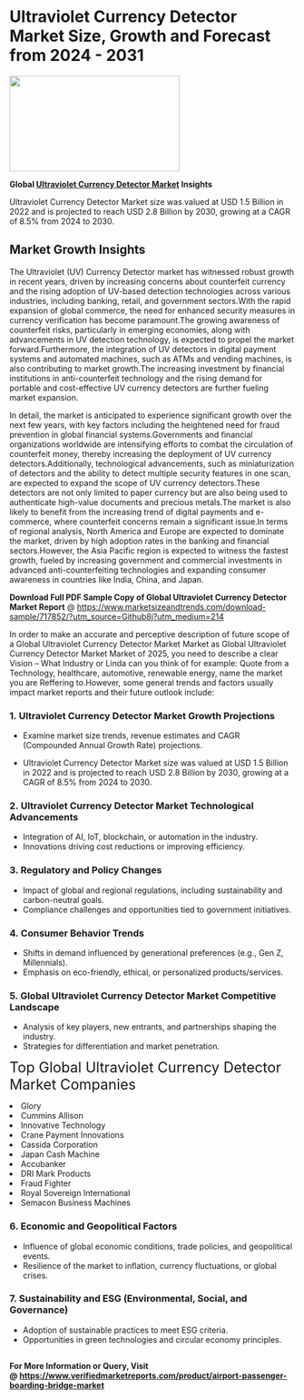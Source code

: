 <H1>Ultraviolet Currency Detector Market Size, Growth and Forecast from 2024 - 2031</H1><img class="aligncenter size-medium wp-image-584254" src="https://thirdeyenews.in/wp-content/uploads/2024/09/Global-Market-Research-300x168.jpeg" alt="" width="300" height="168" /><p><strong>Global&nbsp;<a href="https://www.marketsizeandtrends.com/download-sample/717852/?utm_source=Github8j?utm_medium=214">Ultraviolet Currency Detector Market</a> Insights</strong></p><p>Ultraviolet Currency Detector Market size was valued at USD 1.5 Billion in 2022 and is projected to reach USD 2.8 Billion by 2030, growing at a CAGR of 8.5% from 2024 to 2030.</p><p><h2>Market Growth Insights</h2> <p>The Ultraviolet (UV) Currency Detector market has witnessed robust growth in recent years, driven by increasing concerns about counterfeit currency and the rising adoption of UV-based detection technologies across various industries, including banking, retail, and government sectors.With the rapid expansion of global commerce, the need for enhanced security measures in currency verification has become paramount.The growing awareness of counterfeit risks, particularly in emerging economies, along with advancements in UV detection technology, is expected to propel the market forward.Furthermore, the integration of UV detectors in digital payment systems and automated machines, such as ATMs and vending machines, is also contributing to market growth.The increasing investment by financial institutions in anti-counterfeit technology and the rising demand for portable and cost-effective UV currency detectors are further fueling market expansion.</p> <p>In detail, the market is anticipated to experience significant growth over the next few years, with key factors including the heightened need for fraud prevention in global financial systems.Governments and financial organizations worldwide are intensifying efforts to combat the circulation of counterfeit money, thereby increasing the deployment of UV currency detectors.Additionally, technological advancements, such as miniaturization of detectors and the ability to detect multiple security features in one scan, are expected to expand the scope of UV currency detectors.These detectors are not only limited to paper currency but are also being used to authenticate high-value documents and precious metals.The market is also likely to benefit from the increasing trend of digital payments and e-commerce, where counterfeit concerns remain a significant issue.In terms of regional analysis, North America and Europe are expected to dominate the market, driven by high adoption rates in the banking and financial sectors.However, the Asia Pacific region is expected to witness the fastest growth, fueled by increasing government and commercial investments in advanced anti-counterfeiting technologies and expanding consumer awareness in countries like India, China, and Japan.</p> <p><span class=""><strong>Download Full PDF Sample Copy of Global Ultraviolet Currency Detector Market Report</strong> @ <a href="https://www.marketsizeandtrends.com/download-sample/717852/?utm_source=Github8j?utm_medium=214" target="_blank">https://www.marketsizeandtrends.com/download-sample/717852/?utm_source=Github8j?utm_medium=214</a></span></p><p>In order to make an accurate and perceptive description of future scope of a Global&nbsp;Ultraviolet Currency Detector Market Market as Global&nbsp;Ultraviolet Currency Detector Market Market of 2025, you need to describe a clear Vision &ndash; What Industry or Linda can you think of for example: Quote from a Technology, healthcare, automotive, renewable energy, name the market you are Reffering to.However, some general trends and factors usually impact market reports and their future outlook include:</p><h3>1.&nbsp;<strong>Ultraviolet Currency Detector Market Growth Projections</strong></h3><ul><li>Examine market size trends, revenue estimates and CAGR (Compounded Annual Growth Rate) projections.</li><li><p>Ultraviolet Currency Detector Market size was valued at USD 1.5 Billion in 2022 and is projected to reach USD 2.8 Billion by 2030, growing at a CAGR of 8.5% from 2024 to 2030.</p></li></ul><h3>2.&nbsp;<strong>Ultraviolet Currency Detector Market Technological Advancements</strong></h3><ul><li>Integration of AI, IoT, blockchain, or automation in the industry.</li><li>Innovations driving cost reductions or improving efficiency.</li></ul><h3>3.&nbsp;<strong>Regulatory and Policy Changes</strong></h3><ul><li>Impact of global and regional regulations, including sustainability and carbon-neutral goals.</li><li>Compliance challenges and opportunities tied to government initiatives.</li></ul><h3>4.&nbsp;<strong>Consumer Behavior Trends</strong></h3><ul><li>Shifts in demand influenced by generational preferences (e.g., Gen Z, Millennials).</li><li>Emphasis on eco-friendly, ethical, or personalized products/services.</li></ul><h3>5.&nbsp;<strong>Global Ultraviolet Currency Detector Market Competitive Landscape</strong></h3><ul><li>Analysis of key players, new entrants, and partnerships shaping the industry.</li><li>Strategies for differentiation and market penetration.</li></ul><p data-pm-slice="1 1 []"><span style="color: inherit; font-family: inherit; font-size: 25px;">Top Global Ultraviolet Currency Detector Market Companies</span></p><div class="" data-test-id=""><p><li>Glory</li><li> Cummins Allison</li><li> Innovative Technology</li><li> Crane Payment Innovations</li><li> Cassida Corporation</li><li> Japan Cash Machine</li><li> Accubanker</li><li> DRI Mark Products</li><li> Fraud Fighter</li><li> Royal Sovereign International</li><li> Semacon Business Machines</li></p></div><h3>6.&nbsp;<strong>Economic and Geopolitical Factors</strong></h3><ul><li>Influence of global economic conditions, trade policies, and geopolitical events.</li><li>Resilience of the market to inflation, currency fluctuations, or global crises.</li></ul><h3>7.&nbsp;<strong>Sustainability and ESG (Environmental, Social, and Governance)</strong></h3><ul><li>Adoption of sustainable practices to meet ESG criteria.</li><li>Opportunities in green technologies and circular economy principles.</li></ul><h2><strong style="font-size: 14px;">For More Information or Query, Visit @&nbsp;</strong><a style="background-color: #ffffff; font-size: 14px;" href="https://www.marketsizeandtrends.com/report/ultraviolet-currency-detector-market/" target="_blank">https://www.verifiedmarketreports.com/product/airport-passenger-boarding-bridge-market</a></h2>